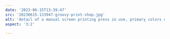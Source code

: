 ```yaml
---
date: '2023-06-15T13:39:47'
src: '20230615-133947-groovy-print-shop.jpg'
alt: 'detail of a manual screen printing press in use, primary colors of blue and yellow'
aspect: '3:2'

---
```

